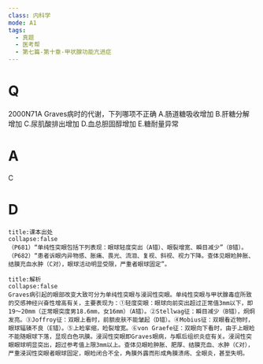 ```yaml
---
class: 内科学
mode: A1
tags:
  - 真题
  - 医考帮
  - 第七篇-第十章-甲状腺功能亢进症
---
```


# Q
2000N71A Graves病时的代谢，下列哪项不正确
A.肠道糖吸收增加
B.肝糖分解增加
C.尿肌酸排出增加
D.血总胆固醇增加
E.糖耐量异常

# A
C
# D
```ad-note
title:课本出处
collapse:false
（P681）“单纯性突眼包括下列表现：眼球轻度突出（A错）、眼裂增宽、瞬目减少”（B错）。（P682）“患者诉眼内异物感、胀痛、畏光、流泪、复视、斜视、视力下降。查体见眼睑肿胀、结膜充血水肿（C对），眼球活动明显受限，严重者眼球固定”。
```

```ad-summary
title:解析
collapse:false
Graves病引起的眼部改变大致可分为单纯性突眼与浸润性突眼。单纯性突眼与甲状腺毒症所致的交感神经兴奋性增高有关，主要表现为：①轻度突眼：眼球向前突出超过正常值3mm以下，即19～20mm（正常眼突度男18.6mm，女16mm）（A错）。②Stellwag征：瞬目减少（B错），炯炯发亮。③Joffroy征：双眼上看时，前额皮肤不能皱起（D错）。④Mobius征：双眼看近物时，眼球辐辏不良（E错）。⑤上睑挛缩，睑裂增宽。⑥von Graefe征：双眼向下看时，由于上眼睑不能随眼球下落，显现白色巩膜。浸润性突眼即Graves眼病，与眶后组织炎症有关。浸润性突眼眼球明显突出，超过参考值上限3mm以上。查体见眼睑肿胀、肥厚、结膜充血、水肿（C对），严重浸润性突眼者眼球固定，眼睑闭合不全，角膜外露而形成角膜溃疡、全眼炎，甚至失明。
```

